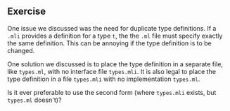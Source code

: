   
## Exercise
  One issue we discussed was the need for duplicate type definitions.
  If a `.mli` provides a definition for a type `t`, the the
  `.ml` file must specify exactly the same definition.  This can be
  annoying if the type definition is to be changed.
  
  One solution we discussed is to place the type definition in a
  separate file, like `types.ml`, with no interface file
  `types.mli`.  It is also legal to place the type definition in a
  file `types.mli` with no implementation `types.ml`.
  
  Is it ever preferable to use the second form (where `types.mli`
  exists, but `types.ml` doesn't)?
  
